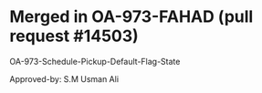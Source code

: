 # Merged in OA-973-FAHAD (pull request #14503)

OA-973-Schedule-Pickup-Default-Flag-State

Approved-by: S.M Usman Ali
